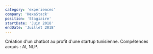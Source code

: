 ```yaml
---
category: 'expériences'
company: 'HexaStack'
position: 'Stagiaire'
startDate: 'Juin 2018'
endDate: 'Juillet 2018'
---
```


Création d'un chatbot au profit d'une startup tunisienne.
Compétences acquis : AI, NLP.
